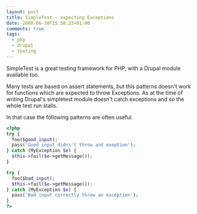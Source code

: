 ```yaml
---
layout: post
title: SimpleTest - expecting Exceptions
date: 2008-06-30T15:58:23+01:00
comments: true
tags:
  - php
  - drupal
  - testing
---
```


SimpleTest is a great testing framework for PHP, with a Drupal module available too.

Many tests are based on assert statements, but this patterns doesn't work for functions which are expected to throw Exceptions. As at the time of writing Drupal's simpletest module doesn't catch exceptions and so the whole test run stalls.

In that case the following patterns are often useful.

```php
<?php
try {
  foo($good_input);
  pass('Good input didn\'t throw and exeption');
} catch (MyException $e) {
  $this->fail($e->getMessage());
}

try {
  foo($bad_input);
  $this->fail($e->getMessage());
} catch (MyException $e) {
  pass('Bad input correctly threw an exception');
}
?>
```
